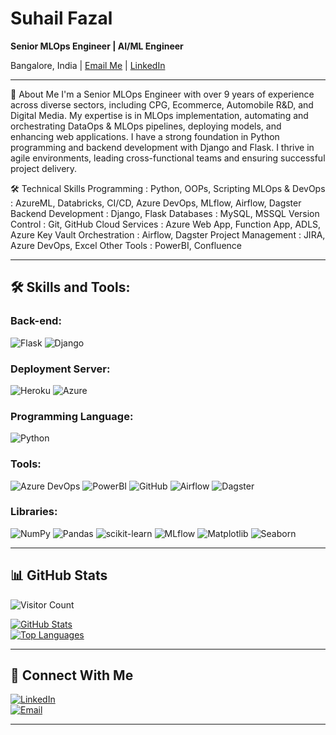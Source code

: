 # Suhail Fazal

**Senior MLOps Engineer | AI/ML Engineer**

Bangalore, India | [Email Me](mailto:suhailfazaln@gmail.com) | [LinkedIn](https://www.linkedin.com/in/suhailfazal/)

---

👋 About Me
     I'm a Senior MLOps Engineer with over 9 years of experience across diverse sectors, including CPG, Ecommerce, Automobile R&D, and Digital Media. 
     My expertise is in MLOps implementation, automating and orchestrating DataOps & MLOps pipelines, deploying models, and enhancing web applications. I have a strong foundation in Python programming and backend development with Django and Flask. I thrive in agile environments, leading cross-functional teams and ensuring successful project delivery.

🛠️ Technical Skills
     Programming         : Python, OOPs, Scripting
     MLOps & DevOps      : AzureML, Databricks, CI/CD, Azure DevOps, MLflow, Airflow, Dagster
     Backend Development : Django, Flask
     Databases           : MySQL, MSSQL
     Version Control     : Git, GitHub
     Cloud Services      : Azure Web App, Function App, ADLS, Azure Key Vault
     Orchestration       : Airflow, Dagster
     Project Management  : JIRA, Azure DevOps, Excel
     Other Tools         : PowerBI, Confluence

---

## 🛠️ Skills and Tools:


### Back-end:
![Flask](https://img.shields.io/badge/flask-%23000.svg?style=for-the-badge&logo=flask&logoColor=white) 
![Django](https://img.shields.io/badge/django-%23092E20.svg?style=for-the-badge&logo=django&logoColor=white) 

### Deployment Server:
![Heroku](https://img.shields.io/badge/heroku-%23430098.svg?style=for-the-badge&logo=heroku&logoColor=white) 
![Azure](https://img.shields.io/badge/azure-%230072C6.svg?style=for-the-badge&logo=microsoft-azure&logoColor=white) 

### Programming Language:
![Python](https://img.shields.io/badge/python-3670A0?style=for-the-badge&logo=python&logoColor=ffdd54)


### Tools:
![Azure DevOps](https://img.shields.io/badge/Azure_DevOps-%230072C6.svg?style=for-the-badge&logo=azure-devops&logoColor=white) 
![PowerBI](https://img.shields.io/badge/PowerBI-F2C811.svg?style=for-the-badge&logo=Power-BI&logoColor=black) 
![GitHub](https://img.shields.io/badge/github-%23121011.svg?style=for-the-badge&logo=github&logoColor=white) 
![Airflow](https://img.shields.io/badge/Apache%20Airflow-017CEE?style=for-the-badge&logo=Apache%20Airflow&logoColor=white) 
![Dagster](https://img.shields.io/badge/Dagster-162d3d.svg?style=for-the-badge&logo=Dagster&logoColor=white)

### Libraries:
![NumPy](https://img.shields.io/badge/numpy-%23013243.svg?style=for-the-badge&logo=numpy&logoColor=white) 
![Pandas](https://img.shields.io/badge/pandas-%23150458.svg?style=for-the-badge&logo=pandas&logoColor=white) 
![scikit-learn](https://img.shields.io/badge/scikit--learn-%23F7931E.svg?style=for-the-badge&logo=scikit-learn&logoColor=white) 
![MLflow](https://img.shields.io/badge/MLflow-%23d0a16b.svg?style=for-the-badge&logo=MLflow&logoColor=white) 
![Matplotlib](https://img.shields.io/badge/Matplotlib-005571?style=for-the-badge&logo=Matplotlib&logoColor=white) 
![Seaborn](https://img.shields.io/badge/Seaborn-%230C55A5.svg?style=for-the-badge&logo=Seaborn&logoColor=white)

---

## 📊 GitHub Stats

![Visitor Count](https://profile-counter.glitch.me/{suhailfazal}/count.svg)

[![GitHub Stats](https://github-readme-stats.vercel.app/api?username=suhailfazal)](https://github.com/suhailfazal/github-readme-stats)  
[![Top Languages](https://github-readme-stats.vercel.app/api/top-langs/?username=suhailfazal)](https://github.com/suhailfazal/github-readme-stats)

---

## 🔗 Connect With Me

[![LinkedIn](https://img.shields.io/badge/LinkedIn-blue?style=for-the-badge&logo=linkedin)](https://www.linkedin.com/in/suhailfazal/)  
[![Email](https://img.shields.io/badge/Email-red?style=for-the-badge&logo=gmail)](mailto:suhailfazaln@gmail.com)

---
